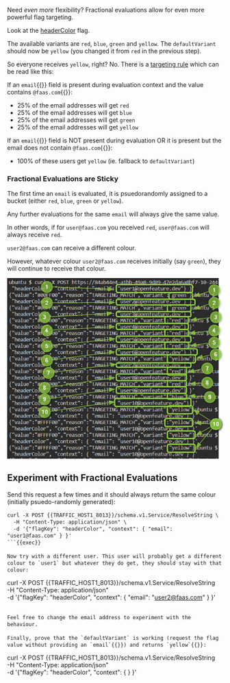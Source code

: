 Need *even more* flexibility? Fractional evaluations allow for even more powerful flag targeting.

Look at the [headerColor]({{TRAFFIC_HOST1_3000}}/openfeature/flags/src/branch/main/example_flags.flagd.json#L84-L121) flag.

The available variants are `red`, `blue`, `green` and `yellow`. The `defaultVariant` should now be `yellow` (you changed it from `red` in the previous step).

So everyone receives `yellow`, right? No. There is a [targeting rule]({{TRAFFIC_HOST1_3000}}/openfeature/flags/src/branch/main/example_flags.flagd.json#L97-L125) which can be read like this:

If an `email`{{}} field is present during evaluation context and the value contains `@faas.com`{{}}:
- 25% of the email addresses will get `red`
- 25% of the email addresses will get `blue`
- 25% of the email addresses will get `green`
- 25% of the email addresses will get `yellow`

If an `email`{{}} field is NOT present during evaluation OR it is present but the email does not contain `@faas.com`{{}}:
- 100% of these users get `yellow` (ie. fallback to `defaultVariant`)

### Fractional Evaluations are Sticky
The first time an `email` is evaluated, it is psuedorandomly assigned to a bucket (either `red`, `blue`, `green` or `yellow`).

Any further evaluations for the same `email` will always give the same value.

In other words, if for `user@faas.com` you received `red`, `user@faas.com` will always receive `red`.

`user2@faas.com` can receive a different colour.

However, whatever colour `user2@faas.com` receives initially (say `green`), they will continue to receive that colour.

![fractional evaluation](./assets/images/fractional-evaluation.png)

## Experiment with Fractional Evaluations

Send this request a few times and it should always return the same colour (initially psuedo-randomly generated):

```
curl -X POST {{TRAFFIC_HOST1_8013}}/schema.v1.Service/ResolveString \
  -H "Content-Type: application/json" \
  -d '{"flagKey": "headerColor", "context": { "email": "user1@faas.com" } }'
```{{exec}}

Now try with a different user. This user will probably get a different colour to `user1` but whatever they do get, they should stay with that colour:

```
curl -X POST {{TRAFFIC_HOST1_8013}}/schema.v1.Service/ResolveString \
  -H "Content-Type: application/json" \
  -d '{"flagKey": "headerColor", "context": { "email": "user2@faas.com" } }'
```{{exec}}

Feel free to change the email address to experiment with the behaviour.

Finally, prove that the `defaultVariant` is working (request the flag value without providing an `email`{{}}) and returns `yellow`{{}}:

```
curl -X POST {{TRAFFIC_HOST1_8013}}/schema.v1.Service/ResolveString \
  -H "Content-Type: application/json" \
  -d '{"flagKey": "headerColor", "context": { } }'
```{{exec}}